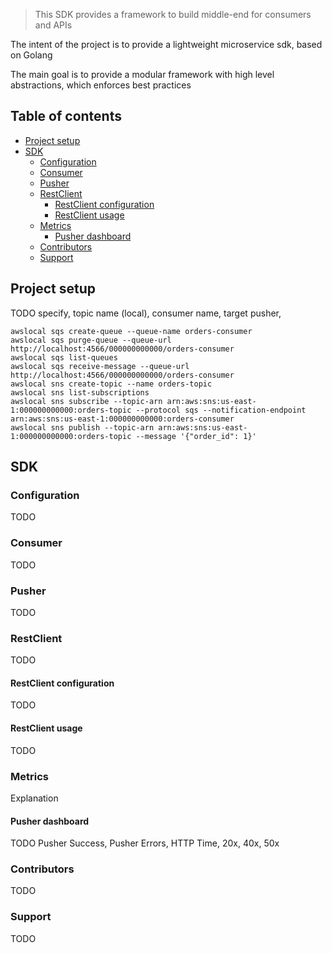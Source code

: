 > This SDK provides a framework to build middle-end for consumers and APIs

The intent of the project is to provide a lightweight microservice sdk, based on Golang

The main goal is to provide a modular framework with high level abstractions, which enforces best
practices

## Table of contents

* [Project setup](#project-setup)
* [SDK](#sdk)
    * [Configuration](#configuration)
    * [Consumer](#consumer)
    * [Pusher](#Pusher)
    * [RestClient](#restclient)
        * [RestClient configuration](#restclient-configuration)
        * [RestClient usage](#restclient-usage)
    * [Metrics](#metrics)
        * [Pusher dashboard](#tasks-dashboard)
    * [Contributors](#contributors)
    * [Support](#support)

## Project setup

TODO specify, topic name (local), consumer name, target pusher,

```shell
awslocal sqs create-queue --queue-name orders-consumer
awslocal sqs purge-queue --queue-url http://localhost:4566/000000000000/orders-consumer
awslocal sqs list-queues
awslocal sqs receive-message --queue-url http://localhost:4566/000000000000/orders-consumer
awslocal sns create-topic --name orders-topic
awslocal sns list-subscriptions
awslocal sns subscribe --topic-arn arn:aws:sns:us-east-1:000000000000:orders-topic --protocol sqs --notification-endpoint arn:aws:sns:us-east-1:000000000000:orders-consumer
awslocal sns publish --topic-arn arn:aws:sns:us-east-1:000000000000:orders-topic --message '{"order_id": 1}'
```

## SDK

### Configuration

TODO

### Consumer

TODO

### Pusher

TODO

### RestClient

TODO

#### RestClient configuration

TODO

#### RestClient usage

TODO

### Metrics

Explanation

#### Pusher dashboard

TODO Pusher Success, Pusher Errors, HTTP Time, 20x, 40x, 50x

### Contributors

TODO

### Support

TODO


